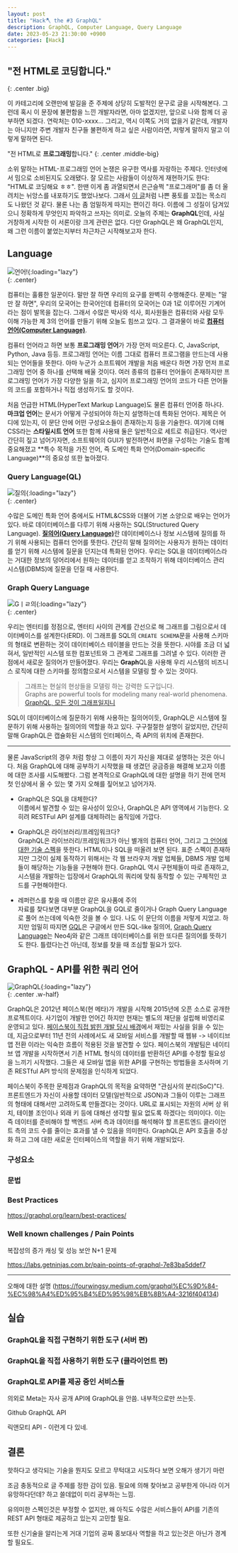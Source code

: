 ```yaml
---
layout: post
title: "Hack🪓 the #3 GraphQL"
description: GraphQL, Computer Language, Query Language
date: 2023-05-23 21:30:00 +0900
categories: [Hack]
---
```


## "전 HTML로 코딩합니다."
{: .center .big}

이 카테고리에 오랜만에 발길을 준 주제에 상당히 도발적인 문구로 글을 시작해본다. 그런데 혹시 이 문장에 불편함을 느낀 개발자라면, 아마 없겠지만, 앞으로 나와 함께 더 공부하면 되겠다. 연락처는 010-xxxx... 그리고, 역시 이쪽도 거의 없을거 같은데, 개발자는 아니지만 주변 개발자 친구들 불편하게 하고 싶은 사람이라면, 저렇게 말하지 말고 이렇게 말하면 된다.

"전 HTML로 **프로그래밍**합니다."
{: .center .middle-big}  

소위 말하는 HTML-프로그래밍 언어 논쟁은 유구한 역사를 자랑하는 주제다. 인터넷에서 밈으로 소비된지도 오래됐다. 잘 모르는 사람들이 이상하게 재현하기도 한다: "HTML로 코딩해요 ㅎㅎ". 한땐 이게 좀 과열되면서 은근슬쩍 "프로그래머"를 좀 더 올려치는 뉘앙스를 내포하기도 했었나보다. 그래서 [이 글](https://yceffort.kr/2021/10/is-html-programming-language)처럼 나쁜 풍토를 꼬집는 목소리도 나왔던 것 같다. 물론 나는 좀 엄밀하게 따지는 편이긴 하다. 이름에 그 성질이 담겨있으니 정확하게 무엇인지 파악하고 쓰자는 의미로. 오늘의 주제는 **GraphQL**인데, 사실 거창하게 시작한 이 서론이랑 크게 관련은 없다. 다만 GraphQL은 왜 GraphQL인지, 왜 그런 이름이 붙었는지부터 차근차근 시작해보고자 한다.

## Language

![언어!](https://i.postimg.cc/sDGsZFPY/image.jpg){:loading="lazy"}  
{: .center}

컴퓨터는 훌륭한 일꾼이다. 말만 잘 하면 우리의 요구를 완벽히 수행해준다. 문제는 "말만 잘 하면", 우리의 모국어는 한국어인데 컴퓨터의 모국어는 0과 1로 이루어진 기계어라는 점이 발목을 잡는다. 그래서 수많은 박사와 석사, 회사원들은 컴퓨터와 사람 모두 이해 가능한 제 3의 언어를 만들기 위해 오늘도 힘쓰고 있다. 그 결과물이 바로 **[컴퓨터 언어(Computer Language)](https://en.wikipedia.org/wiki/Computer_language)**.

컴퓨터 언어라고 하면 보통 **프로그래밍 언어**가 가장 먼저 떠오른다. C, JavaScript, Python, Java 등등. 프로그래밍 언어는 이름 그대로 컴퓨터 프로그램을 만드는데 사용되는 언어들을 뜻한다. 아마 누군가 소프트웨어 개발을 처음 배운다 하면 가장 먼저 프로그래밍 언어 중 하나를 선택해 배울 것이다. 여러 종류의 컴퓨터 언어들이 존재하지만 프로그래밍 언어가 가장 다양한 일을 하고, 심지어 프로그래밍 언어의 코드가 다른 언어들의 코드를 포함하거나 직접 생성하기도 할 것이다.

처음 언급한 HTML(HyperText Markup Language)도 물론 컴퓨터 언어중 하나다. **마크업 언어**는 문서가 어떻게 구성되어야 하는지 설명하는데 특화된 언어다. 제목은 어디에 있는지, 이 문단 안에 어떤 구성요소들이 존재하는지 등을 기술한다. 여기에 더해 CSS라는 **스타일시트 언어** 또한 함께 사용돼 둘은 일반적으로 세트로 취급된다. 역사만 간단히 짚고 넘어가자면, 소프트웨어의 GUI가 발전하면서 화면을 구성하는 기술도 함께 중요해졌고 **특수 목적을 가진 언어, 즉 도메인 특화 언어(Domain-specific Language)**의 중요성 또한 높아졌다.

### Query Language(QL)

![질의](https://i.postimg.cc/8zjsXccV/image.png){:loading="lazy"}  
{: .center}

수많은 도메인 특화 언어 중에서도 HTML&CSS와 더불어 기본 소양으로 배우는 언어가 있다. 바로 데이터베이스를 다루기 위해 사용하는 SQL(Structured Query Language). [**질의어(Query Language)**](https://en.wikipedia.org/wiki/Query_language)란 데이터베이스나 정보 시스템에 질의를 하기 위해 사용되는 컴퓨터 언어를 뜻한다. 간단히 말해 질의어는 사용자가 원하는 데이터를 얻기 위해 시스템에 질문을 던지는데 특화된 언어다. 우리는 SQL을 데이터베이스라는 거대한 정보의 덩어리에서 원하는 데이터를 얻고 조작하기 위해 데이터베이스 관리 시스템(DBMS)에 질문을 던질 때 사용한다.

### Graph Query Language

![Gㅣㄹ의](https://i.postimg.cc/Mp680Fd5/G.png){:loading="lazy"}  
{: .center}

우리는 엔터티를 정점으로, 엔터티 사이의 관계를 간선으로 해 그래프를 그림으로서 데이터베이스를 설계한다(ERD). 이 그래프를 SQL의 `CREATE SCHEMA`문을 사용해 스키마의 형태로 변환하는 것이 데이터베이스 테이블을 만드는 것을 뜻한다. 시야를 조금 더 넓혀서, 일반적인 시스템 또한 컴포넌트와 그 관계로 그래프를 그려낼 수 있다. 이러한 관점에서 새로운 질의어가 만들어졌다. 우리는 **Graph**QL을 사용해 우리 시스템의 비즈니스 로직에 대한 스키마를 정의함으로서 시스템을 모델링 할 수 있는 것이다.

> 그래프는 현실의 현상들을 모델링 하는 강력한 도구입니다.  
> Graphs are powerful tools for modeling many real-world phenomena.  
> [GraphQL, 모든 것이 그래프일지니](https://graphql.org/learn/thinking-in-graphs/)

SQL이 데이터베이스에 질문하기 위해 사용하는 질의어이듯, GraphQL은 시스템에 질문하기 위해 사용하는 질의어의 역할을 하고 있다. 구구절절한 설명이 길었지만, 간단히 말해 GraphQL은 캡슐화된 시스템의 인터페이스, 즉 API의 위치에 존재한다.

----

물론 JavaScript의 경우 처럼 항상 그 이름이 자기 자신을 제대로 설명하는 것은 아니다. 처음 GraphQL에 대해 공부하기 시작했을 때 생겼던 궁금증을 해결해 보고자 이름에 대한 조사를 시도해봤다. 그럼 본격적으로 GraphQL에 대한 설명을 하기 전에 먼저 첫 인상에서 올 수 있는 몇 가지 오해를 짚어보고 넘어가자.

- GraphQL은 SQL을 대체한다?  
  이름에서 발견할 수 있는 유사성이 있으나, GraphQL은 API 영역에서 기능한다. 오히려 RESTFul API 설계를 대체하려는 움직임에 가깝다.

- GraphQL은 라이브러리/프레임워크다?  
  GraphQL은 라이브러리/프레임워크가 아닌 별개의 컴퓨터 언어, 그리고 [그 언어에 대한 기술 스펙](https://spec.graphql.org/draft/)을 뜻한다. HTML이나 SQL을 떠올려 보면 된다. 표준 스펙이 존재하지만 그것이 실제 동작하기 위해서는 각 웹 브라우저 개발 업체들, DBMS 개발 업체들이 해당하는 기능들을 구현해야 한다. GraphQL 역시 구현체들이 따로 존재하고, 시스템을 개발하는 입장에서 GraphQL의 쿼리에 맞춰 동작할 수 있는 구체적인 코드를 구현해야한다.

- 레퍼런스를 찾을 때 이름만 같은 유사품에 주의  
  자료를 찾다보면 대부분 GraphQL을 GQL로 줄이거나 Graph Query Language로 풀어 쓰는데에 익숙한 것을 볼 수 있다. 나도 이 문단의 이름을 저렇게 지었고. 하지만 엄밀히 따지면 [GQL](https://cloud.google.com/datastore/docs/reference/gql_reference)은 구글에서 만든 SQL-like 질의어, [Graph Query Language](https://en.wikipedia.org/wiki/Graph_Query_Language)는 Neo4j와 같은 그래프 데이터베이스를 위한 또다른 질의어를 뜻하기도 한다. 틀렸다는건 아닌데, 정보를 찾을 때 조심할 필요가 있다.

## GraphQL - API를 위한 쿼리 언어

![GraphQL](https://i.postimg.cc/L4L26wKq/Graph-QL-Logo-Wordmark-Stacked-Rhodamine.png){:loading="lazy"}  
{: .center .w-half}

GraphQL은 2012년 페이스북(현 메타)가 개발을 시작해 2015년에 오픈 소스로 공개한 프로젝트이다. 사기업이 개발한 언어긴 하지만 현재는 별도의 재단을 설립해 비영리로 운영되고 있다. [페이스북이 직접 밝힌 개발 당시 배경](https://engineering.fb.com/2015/09/14/core-data/graphql-a-data-query-language/#Why-GraphQL)에서 재밌는 사실을 읽을 수 있는데, 지금으로부터 11년 전의 사례에서도 새 모바일 서비스를 개발할 때 웹뷰 -> 네이티브 앱 전환 이라는 익숙한 흐름이 적용된 것을 발견할 수 있다. 페이스북의 개발팀은 네이티브 앱 개발을 시작하면서 기존 HTML 형식의 데이터를 반환하던 API를 수정할 필요성을 느끼기 시작했다. 그들은 새 모바일 앱을 위한 API를 구현하는 방법들을 조사하며 기존 RESTful API 방식의 문제점을 인식하게 되었다.

페이스북이 주목한 문제점과 GraphQL의 목적을 요약하면 "관심사의 분리(SoC)"다. 프론트엔드가 자신이 사용할 데이터 모델(일반적으로 JSON)과 그들이 이루는 그래프의 형태에 대해서만 고려하도록 만들겠다는 것이다. URL로 표시되는 자원의 서버 상 위치, 테이블 조인이나 외래 키 등에 대해선 생각할 필요 없도록 하겠다는 의미이다. 이는 즉 데이터를 준비해야 할 백엔드 서버 측과 데이터를 해석해야 할 프론트엔드 클라이언트 측의 코드 수를 줄이는 효과를 낼 수 있음을 의미한다. GraphQL은 API 호출을 추상화 하고 그에 대한 새로운 인터페이스의 역할을 하기 위해 개발되었다.

### 구성요소

### 문법

### Best Practices

https://graphql.org/learn/best-practices/

### Well known challenges / Pain Points

복잡성의 증가
캐싱 및 성능
보안
N+1 문제

https://labs.getninjas.com.br/pain-points-of-graphql-7e83ba5ddef7



---

오해에 대한 설명 (https://fourwingsy.medium.com/graphql%EC%9D%84-%EC%98%A4%ED%95%B4%ED%95%98%EB%8B%A4-3216f404134)


## 실습

### GraphQL을 직접 구현하기 위한 도구 (서버 편)

### GraphQL을 직접 사용하기 위한 도구 (클라이언트 편)

### GraphQL로 API를 제공 중인 서비스들

의외로 Meta는 자사 공개 API에 GraphQL을 안씀. 내부적으로만 쓰는듯.

Github GraphQL API

릭앤모티 API - 이런게 다 있네.

## 결론

핫하다고 생각되는 기술을 뭔지도 모르고 무턱대고 시도하다 보면 오해가 생기기 마련

조금 충동적으로 글 주제를 정한 감이 있음. 필요에 의해 찾아보고 공부한게 아니라 이거 유망하다던데? 하고 쓸데없이 미리 공부하는 느낌.

유의미한 스펙인것은 부정할 수 없지만, 왜 아직도 수많은 서비스들이 API를 기존의 REST API 형태로 제공하고 있는지 고민할 필요.

또한 신기술을 알리는게 거대 기업의 공짜 홍보대사 역할을 하고 있는것은 아닌가 경계할 필요도.